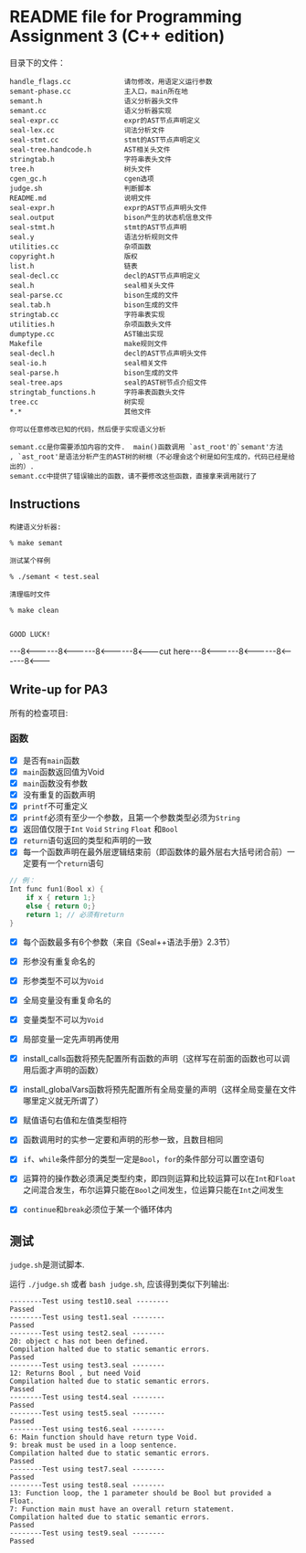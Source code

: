 README file for Programming Assignment 3 (C++ edition)
======================================================

目录下的文件：

```
handle_flags.cc             请勿修改，用语定义运行参数
semant-phase.cc             主入口，main所在地
semant.h                    语义分析器头文件
semant.cc                   语义分析器实现
seal-expr.cc                expr的AST节点声明定义
seal-lex.cc                 词法分析文件
seal-stmt.cc                stmt的AST节点声明定义
seal-tree.handcode.h        AST相关头文件
stringtab.h                 字符串表头文件
tree.h                      树头文件
cgen_gc.h                   cgen选项
judge.sh                    判断脚本
README.md                   说明文件
seal-expr.h                 expr的AST节点声明头文件
seal.output                 bison产生的状态机信息文件
seal-stmt.h                 stmt的AST节点声明
seal.y                      语法分析规则文件
utilities.cc                杂项函数
copyright.h                 版权
list.h                      链表
seal-decl.cc                decl的AST节点声明定义
seal.h                      seal相关头文件
seal-parse.cc               bison生成的文件
seal.tab.h                  bison生成的文件
stringtab.cc                字符串表实现
utilities.h                 杂项函数头文件
dumptype.cc                 AST输出实现
Makefile                    make规则文件
seal-decl.h                 decl的AST节点声明头文件
seal-io.h                   seal相关文件
seal-parse.h                bison生成的文件
seal-tree.aps               seal的AST树节点介绍文件
stringtab_functions.h       字符串表函数头文件
tree.cc                     树实现
*.*			                其他文件
```

```
你可以任意修改已知的代码，然后便于实现语义分析

semant.cc是你需要添加内容的文件.  main()函数调用 `ast_root'的`semant'方法
, `ast_root'是语法分析产生的AST树的树根（不必理会这个树是如何生成的，代码已经是给出的）. 
semant.cc中提供了错误输出的函数，请不要修改这些函数，直接拿来调用就行了
```

Instructions
------------

```
构建语义分析器:

% make semant

测试某个样例

% ./semant < test.seal

清理临时文件

% make clean


GOOD LUCK!
```

---8<------8<------8<------8<---cut here---8<------8<------8<------8<---

Write-up for PA3
----------------

所有的检查项目:

### 函数

* [x] 是否有`main`函数
* [x] `main`函数返回值为Void
* [x] `main`函数没有参数
* [x] 没有重复的函数声明
* [x] `printf`不可重定义
* [x] `printf`必须有至少一个参数，且第一个参数类型必须为`String`
* [x] 返回值仅限于`Int` `Void` `String` `Float` 和`Bool`
* [x] `return`语句返回的类型和声明的一致
* [x] 每一个函数声明在最外层逻辑结束前（即函数体的最外层右大括号闭合前）一定要有一个`return`语句

```c++
// 例：
Int func fun1(Bool x) {
	if x { return 1;} 
	else { return 0;} 
	return 1; // 必须有return
}
```

* [x] 每个函数最多有6个参数（来自《Seal++语法手册》2.3节）
* [x] 形参没有重复命名的
* [x] 形参类型不可以为`Void`
* [x] 全局变量没有重复命名的
* [x] 变量类型不可以为`Void`
* [x] 局部变量一定先声明再使用
* [x] install_calls函数将预先配置所有函数的声明（这样写在前面的函数也可以调用后面才声明的函数）
* [x] install_globalVars函数将预先配置所有全局变量的声明（这样全局变量在文件哪里定义就无所谓了）
* [x] 赋值语句右值和左值类型相符
* [x] 函数调用时的实参一定要和声明的形参一致，且数目相同
* [x] `if`、`while`条件部分的类型一定是`Bool`，`for`的条件部分可以置空语句
* [x] 运算符的操作数必须满足类型约束，即四则运算和比较运算可以在`Int`和`Float`之间混合发生，布尔运算只能在`Bool`之间发生，位运算只能在`Int`之间发生
* [x] `continue`和`break`必须位于某一个循环体内


## 测试

`judge.sh`是测试脚本.

运行 `./judge.sh` 或者 `bash judge.sh`, 应该得到类似下列输出:

```
--------Test using test10.seal --------
Passed
--------Test using test1.seal --------
Passed
--------Test using test2.seal --------
20: object c has not been defined.
Compilation halted due to static semantic errors.
Passed
--------Test using test3.seal --------
12: Returns Bool , but need Void
Compilation halted due to static semantic errors.
Passed
--------Test using test4.seal --------
Passed
--------Test using test5.seal --------
Passed
--------Test using test6.seal --------
6: Main function should have return type Void.
9: break must be used in a loop sentence.
Compilation halted due to static semantic errors.
Passed
--------Test using test7.seal --------
Passed
--------Test using test8.seal --------
13: Function loop, the 1 parameter should be Bool but provided a Float.
7: Function main must have an overall return statement.
Compilation halted due to static semantic errors.
Passed
--------Test using test9.seal --------
Passed
```
